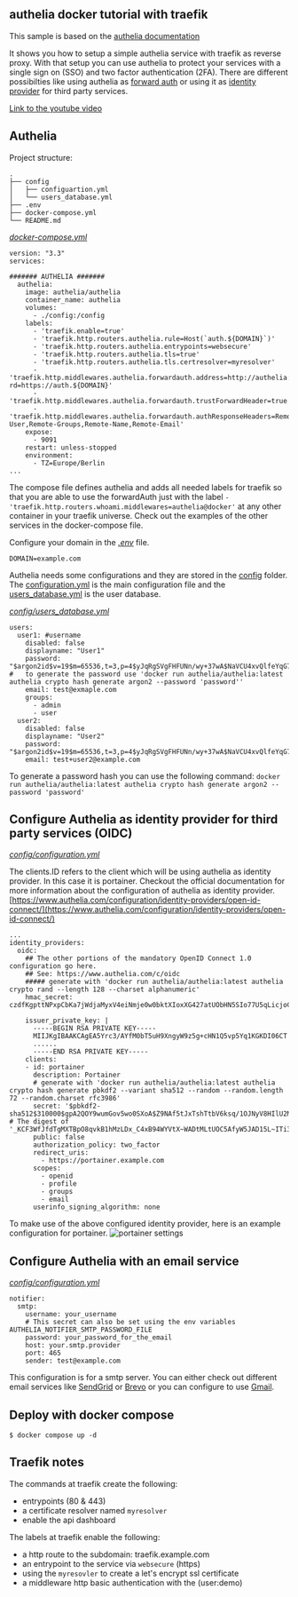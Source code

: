 ## authelia docker tutorial with traefik

This sample is based on the [authelia documentation](https://www.authelia.com/configuration/prologue/introduction/)

It shows you how to setup a simple authelia service with traefik as reverse proxy. With that setup you can use authelia to protect your services with a single sign on (SSO) and two factor authentication (2FA). There are different possibilties like using authelia as [forward auth](https://doc.traefik.io/traefik/middlewares/http/forwardauth/) or using it as [identity provider](https://www.authelia.com/configuration/identity-providers/introduction/) for third party services.

[Link to the youtube video](https://youtu.be/upKaY6VkQqw)


## Authelia

Project structure:
```
.
├── config
│   ├── configuartion.yml
│   └── users_database.yml
├── .env
├── docker-compose.yml 
└── README.md
```

[_docker-compose.yml_](docker-compose.yml)
```
version: "3.3"
services:

####### AUTHELIA #######
  authelia:
    image: authelia/authelia
    container_name: authelia
    volumes:
      - ./config:/config
    labels:
      - 'traefik.enable=true'
      - 'traefik.http.routers.authelia.rule=Host(`auth.${DOMAIN}`)'
      - 'traefik.http.routers.authelia.entrypoints=websecure'
      - 'traefik.http.routers.authelia.tls=true'
      - 'traefik.http.routers.authelia.tls.certresolver=myresolver'
      - 'traefik.http.middlewares.authelia.forwardauth.address=http://authelia:9091/api/verify?rd=https://auth.${DOMAIN}'
      - 'traefik.http.middlewares.authelia.forwardauth.trustForwardHeader=true'
      - 'traefik.http.middlewares.authelia.forwardauth.authResponseHeaders=Remote-User,Remote-Groups,Remote-Name,Remote-Email'
    expose:
      - 9091
    restart: unless-stopped
    environment:
      - TZ=Europe/Berlin
...
```
The compose file defines authelia and adds all needed labels for traefik so that you are able to use the forwardAuth just with the label `- 'traefik.http.routers.whoami.middlewares=authelia@docker'` at any other container in your traefik universe. Check out the examples of the other services in the docker-compose file.

Configure your domain in the [_.env_](.env) file.
```
DOMAIN=example.com
```

Authelia needs some configurations and they are stored in the [config](config) folder. The [configuration.yml](config/configuration.yml) is the main configuration file and the [users_database.yml](config/users_database.yml) is the user database.

[_config/users_database.yml_](config/users_database.yml)
```
users:
  user1: #username
    disabled: false
    displayname: "User1"
    password: "$argon2id$v=19$m=65536,t=3,p=4$yJqRgSVgFHFUNn/wy+37wA$NaVCU4xvQlfeYqG7rpqWKysJGgB8etlZwxpj9bHmU5k"
#   to generate the password use 'docker run authelia/authelia:latest authelia crypto hash generate argon2 --password 'password''
    email: test@exmaple.com
    groups:
      - admin
      - user
  user2:
    disabled: false
    displayname: "User2"
    password: "$argon2id$v=19$m=65536,t=3,p=4$yJqRgSVgFHFUNn/wy+37wA$NaVCU4xvQlfeYqG7rpqWKysJGgB8etlZwxpj9bHmU5k"
    email: test+user2@example.com
```
To generate a password hash you can use the following command:
`docker run authelia/authelia:latest authelia crypto hash generate argon2 --password 'password'`

## Configure Authelia as identity provider for third party services (OIDC)

[_config/configuration.yml_](config/configuration.yml)

The clients.ID refers to the client which will be using authelia as identity provider. In this case it is portainer. Checkout the official documentation for more information about the configuration of authelia as identity provider. [https://www.authelia.com/configuration/identity-providers/open-id-connect/](https://www.authelia.com/configuration/identity-providers/open-id-connect/)

```
...
identity_providers:
  oidc:
    ## The other portions of the mandatory OpenID Connect 1.0 configuration go here.
    ## See: https://www.authelia.com/c/oidc
    ##### generate with 'docker run authelia/authelia:latest authelia crypto rand --length 128 --charset alphanumeric'
    hmac_secret: czdfKgpttNPxpCbKa7jWdjaMyxV4eiNmje0w0bktXIoxXG427atUObHN5SIo77U5qLicjoCTWdhzCHJB4o4GU0NcK6XzVfNWnKOx4L9NsSeUbjsj06f0ug0BdVUW6a5i 
    
    issuer_private_key: |
      -----BEGIN RSA PRIVATE KEY-----
      MIIJKgIBAAKCAgEA5Yrc3/AYfM0bT5uH9XngyW9z5g+cHN1Q5vp5Yq1KGKDI06CT
      ......
      -----END RSA PRIVATE KEY-----
    clients:
    - id: portainer
      description: Portainer
      # generate with 'docker run authelia/authelia:latest authelia crypto hash generate pbkdf2 --variant sha512 --random --random.length 72 --random.charset rfc3986'
      secret: '$pbkdf2-sha512$310000$gpA2QOY9wumGov5wo0SXoA$Z9NAf5tJxTshTtbV6ksq/1OJNyV8HIlU2M0ISrf166jrSBFLcehBv2o1OwYtqs7Ut76X9uFtBYb6YEuJP3Ml6A'  # The digest of '_KCF3WfJfdTgMXTBpO8qvkB1hMzLDx_C4xB94WYVtX~WADtMLtUOC5AfyW5JAD15L~ITi332'.
      public: false
      authorization_policy: two_factor
      redirect_uris:
        - https://portainer.example.com
      scopes:
        - openid
        - profile
        - groups
        - email
      userinfo_signing_algorithm: none
```

To make use of the above configured identity provider, here is an example configuration for portainer.
![portainer settings](./images/portainer_settings.png "Portainer settings for OIDC")


## Configure Authelia with an email service

[_config/configuration.yml_](config/configuration.yml)

```
notifier:
  smtp:
    username: your_username
    # This secret can also be set using the env variables AUTHELIA_NOTIFIER_SMTP_PASSWORD_FILE
    password: your_password_for_the_email
    host: your.smtp.provider
    port: 465
    sender: test@example.com
```
This configuration is for a smtp server. You can either check out different email services like [SendGrid](https://sendgrid.com/) or [Brevo](https://www.brevo.com/) or you can configure to use [Gmail](https://www.authelia.com/configuration/notifications/smtp/#using-gmail).



## Deploy with docker compose

```
$ docker compose up -d
```



## Traefik notes



The commands at traefik create the following:
- entrypoints (80 & 443)
- a certificate resolver named `myresolver`
- enable the api dashboard

The labels at traefik enable the following:
- a http route to the subdomain: traefik.example.com
- an entrypoint to the service via `websecure` (https)
- using the `myresovler` to create a let's encrypt ssl certificate
- a middleware http basic authentication with the (user:demo)